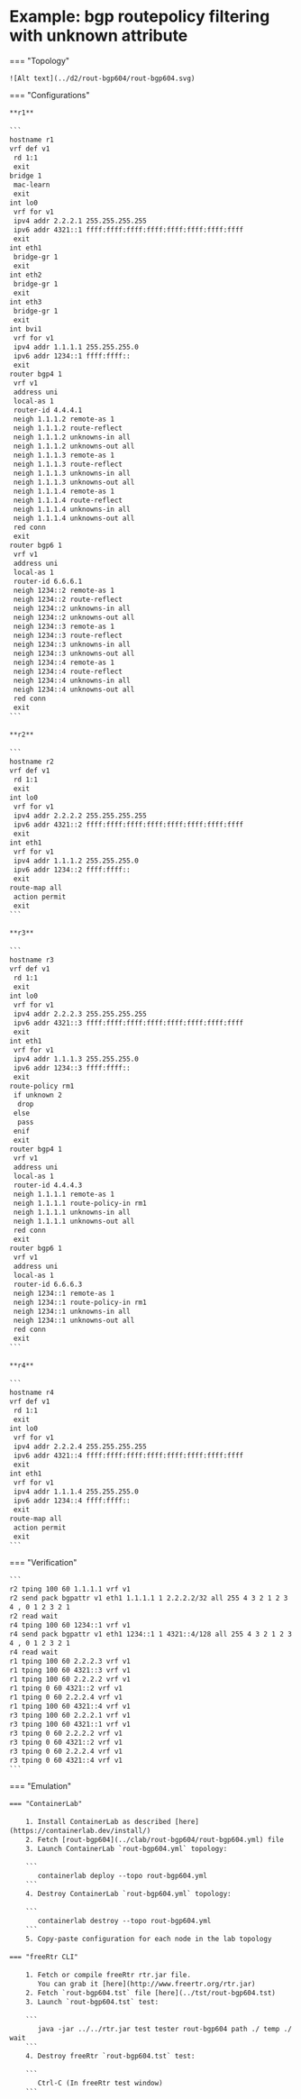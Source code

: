 # Example: bgp routepolicy filtering with unknown attribute

=== "Topology"

    ![Alt text](../d2/rout-bgp604/rout-bgp604.svg)

=== "Configurations"

    **r1**

    ```
    hostname r1
    vrf def v1
     rd 1:1
     exit
    bridge 1
     mac-learn
     exit
    int lo0
     vrf for v1
     ipv4 addr 2.2.2.1 255.255.255.255
     ipv6 addr 4321::1 ffff:ffff:ffff:ffff:ffff:ffff:ffff:ffff
     exit
    int eth1
     bridge-gr 1
     exit
    int eth2
     bridge-gr 1
     exit
    int eth3
     bridge-gr 1
     exit
    int bvi1
     vrf for v1
     ipv4 addr 1.1.1.1 255.255.255.0
     ipv6 addr 1234::1 ffff:ffff::
     exit
    router bgp4 1
     vrf v1
     address uni
     local-as 1
     router-id 4.4.4.1
     neigh 1.1.1.2 remote-as 1
     neigh 1.1.1.2 route-reflect
     neigh 1.1.1.2 unknowns-in all
     neigh 1.1.1.2 unknowns-out all
     neigh 1.1.1.3 remote-as 1
     neigh 1.1.1.3 route-reflect
     neigh 1.1.1.3 unknowns-in all
     neigh 1.1.1.3 unknowns-out all
     neigh 1.1.1.4 remote-as 1
     neigh 1.1.1.4 route-reflect
     neigh 1.1.1.4 unknowns-in all
     neigh 1.1.1.4 unknowns-out all
     red conn
     exit
    router bgp6 1
     vrf v1
     address uni
     local-as 1
     router-id 6.6.6.1
     neigh 1234::2 remote-as 1
     neigh 1234::2 route-reflect
     neigh 1234::2 unknowns-in all
     neigh 1234::2 unknowns-out all
     neigh 1234::3 remote-as 1
     neigh 1234::3 route-reflect
     neigh 1234::3 unknowns-in all
     neigh 1234::3 unknowns-out all
     neigh 1234::4 remote-as 1
     neigh 1234::4 route-reflect
     neigh 1234::4 unknowns-in all
     neigh 1234::4 unknowns-out all
     red conn
     exit
    ```

    **r2**

    ```
    hostname r2
    vrf def v1
     rd 1:1
     exit
    int lo0
     vrf for v1
     ipv4 addr 2.2.2.2 255.255.255.255
     ipv6 addr 4321::2 ffff:ffff:ffff:ffff:ffff:ffff:ffff:ffff
     exit
    int eth1
     vrf for v1
     ipv4 addr 1.1.1.2 255.255.255.0
     ipv6 addr 1234::2 ffff:ffff::
     exit
    route-map all
     action permit
     exit
    ```

    **r3**

    ```
    hostname r3
    vrf def v1
     rd 1:1
     exit
    int lo0
     vrf for v1
     ipv4 addr 2.2.2.3 255.255.255.255
     ipv6 addr 4321::3 ffff:ffff:ffff:ffff:ffff:ffff:ffff:ffff
     exit
    int eth1
     vrf for v1
     ipv4 addr 1.1.1.3 255.255.255.0
     ipv6 addr 1234::3 ffff:ffff::
     exit
    route-policy rm1
     if unknown 2
      drop
     else
      pass
     enif
     exit
    router bgp4 1
     vrf v1
     address uni
     local-as 1
     router-id 4.4.4.3
     neigh 1.1.1.1 remote-as 1
     neigh 1.1.1.1 route-policy-in rm1
     neigh 1.1.1.1 unknowns-in all
     neigh 1.1.1.1 unknowns-out all
     red conn
     exit
    router bgp6 1
     vrf v1
     address uni
     local-as 1
     router-id 6.6.6.3
     neigh 1234::1 remote-as 1
     neigh 1234::1 route-policy-in rm1
     neigh 1234::1 unknowns-in all
     neigh 1234::1 unknowns-out all
     red conn
     exit
    ```

    **r4**

    ```
    hostname r4
    vrf def v1
     rd 1:1
     exit
    int lo0
     vrf for v1
     ipv4 addr 2.2.2.4 255.255.255.255
     ipv6 addr 4321::4 ffff:ffff:ffff:ffff:ffff:ffff:ffff:ffff
     exit
    int eth1
     vrf for v1
     ipv4 addr 1.1.1.4 255.255.255.0
     ipv6 addr 1234::4 ffff:ffff::
     exit
    route-map all
     action permit
     exit
    ```

=== "Verification"

    ```
    r2 tping 100 60 1.1.1.1 vrf v1
    r2 send pack bgpattr v1 eth1 1.1.1.1 1 2.2.2.2/32 all 255 4 3 2 1 2 3 4 , 0 1 2 3 2 1
    r2 read wait
    r4 tping 100 60 1234::1 vrf v1
    r4 send pack bgpattr v1 eth1 1234::1 1 4321::4/128 all 255 4 3 2 1 2 3 4 , 0 1 2 3 2 1
    r4 read wait
    r1 tping 100 60 2.2.2.3 vrf v1
    r1 tping 100 60 4321::3 vrf v1
    r1 tping 100 60 2.2.2.2 vrf v1
    r1 tping 0 60 4321::2 vrf v1
    r1 tping 0 60 2.2.2.4 vrf v1
    r1 tping 100 60 4321::4 vrf v1
    r3 tping 100 60 2.2.2.1 vrf v1
    r3 tping 100 60 4321::1 vrf v1
    r3 tping 0 60 2.2.2.2 vrf v1
    r3 tping 0 60 4321::2 vrf v1
    r3 tping 0 60 2.2.2.4 vrf v1
    r3 tping 0 60 4321::4 vrf v1
    ```

=== "Emulation"

    === "ContainerLab"

        1. Install ContainerLab as described [here](https://containerlab.dev/install/)  
        2. Fetch [rout-bgp604](../clab/rout-bgp604/rout-bgp604.yml) file  
        3. Launch ContainerLab `rout-bgp604.yml` topology:  

        ```
           containerlab deploy --topo rout-bgp604.yml  
        ```
        4. Destroy ContainerLab `rout-bgp604.yml` topology:  

        ```
           containerlab destroy --topo rout-bgp604.yml  
        ```
        5. Copy-paste configuration for each node in the lab topology

    === "freeRtr CLI"

        1. Fetch or compile freeRtr rtr.jar file.  
           You can grab it [here](http://www.freertr.org/rtr.jar)  
        2. Fetch `rout-bgp604.tst` file [here](../tst/rout-bgp604.tst)  
        3. Launch `rout-bgp604.tst` test:  

        ```
           java -jar ../../rtr.jar test tester rout-bgp604 path ./ temp ./ wait
        ```
        4. Destroy freeRtr `rout-bgp604.tst` test:  

        ```
           Ctrl-C (In freeRtr test window)
        ```

